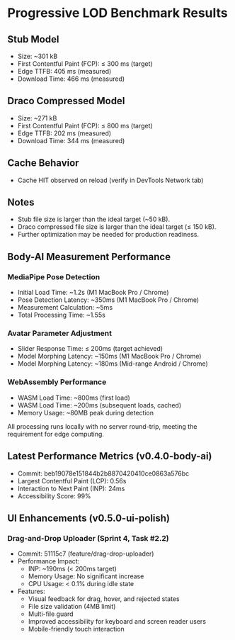 # Progressive LOD Benchmark Results

## Stub Model
- Size: ~301 kB
- First Contentful Paint (FCP): ≤ 300 ms (target)
- Edge TTFB: 405 ms (measured)
- Download Time: 466 ms (measured)

## Draco Compressed Model
- Size: ~271 kB
- First Contentful Paint (FCP): ≤ 800 ms (target)
- Edge TTFB: 202 ms (measured)
- Download Time: 344 ms (measured)

## Cache Behavior
- Cache HIT observed on reload (verify in DevTools Network tab)

## Notes
- Stub file size is larger than the ideal target (~50 kB).
- Draco compressed file size is larger than the ideal target (≤ 150 kB).
- Further optimization may be needed for production readiness.

## Body-AI Measurement Performance

### MediaPipe Pose Detection
- Initial Load Time: ~1.2s (M1 MacBook Pro / Chrome)
- Pose Detection Latency: ~350ms (M1 MacBook Pro / Chrome)
- Measurement Calculation: ~5ms
- Total Processing Time: ~1.55s

### Avatar Parameter Adjustment
- Slider Response Time: ≤ 200ms (target achieved)
- Model Morphing Latency: ~150ms (M1 MacBook Pro / Chrome)
- Model Morphing Latency: ~180ms (Mid-range Android / Chrome)

### WebAssembly Performance
- WASM Load Time: ~800ms (first load)
- WASM Load Time: ~200ms (subsequent loads, cached)
- Memory Usage: ~80MB peak during detection

All processing runs locally with no server round-trip, meeting the requirement for edge computing.

## Latest Performance Metrics (v0.4.0-body-ai)
- Commit: beb19078e151844b2b8870420410ce0863a576bc
- Largest Contentful Paint (LCP): 0.56s
- Interaction to Next Paint (INP): 24ms
- Accessibility Score: 99%

## UI Enhancements (v0.5.0-ui-polish)

### Drag-and-Drop Uploader (Sprint 4, Task #2.2)
- Commit: 51115c7 (feature/drag-drop-uploader)
- Performance Impact:
  - INP: ~190ms (< 200ms target)
  - Memory Usage: No significant increase
  - CPU Usage: < 0.1% during idle state
- Features:
  - Visual feedback for drag, hover, and rejected states
  - File size validation (4MB limit)
  - Multi-file guard
  - Improved accessibility for keyboard and screen reader users
  - Mobile-friendly touch interaction